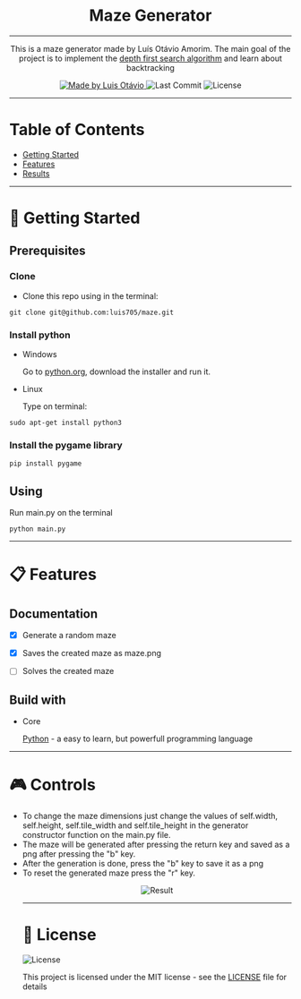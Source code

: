 <h1 align="center">Maze Generator</h1>

---

<p align="center">
  This is a maze generator made by Luís Otávio Amorim. The main goal of the project is to implement the
  <a href="https://en.wikipedia.org/wiki/Maze_generation_algorithm#Depth-first_search">depth first search algorithm</a>
  and learn about backtracking
</p>

<p align="center">

  <a href="https://github.com/luis705">
    <img alt="Made by Luis Otávio" src="https://img.shields.io/badge/made%20by-Luís%20Otávio%20Amorim-brightgreen">
  </a>

  <img alt="Last Commit" src="https://img.shields.io/badge/last%20commit-june%202020-yellowgreen">

  <img alt="License" src="https://img.shields.io/badge/license-MIT-%2304D361">

</p>

---

# Table of Contents
<ul>
	<li><a href="#-getting-started">Getting Started</a></li>
	<li><a href="#-features">Features</a></li>
	<li><a href="#-controls">Results</a></li>
</ul>

---

# 🚀 Getting Started</h1>
<h2> Prerequisites </h2>

<h3>Clone</h3>
<ul>
	<li>Clone this repo using in the terminal:
</ul>

```
git clone git@github.com:luis705/maze.git
```
<h3>Install python</h3>
<ul>
	<li>Windows
		<p>Go to <a href="http://python.org/download">python.org</a>, download the installer and run it.</p>
	</li>
	<li>Linux
		<p>Type on terminal:</p>
	</li>
</ul>

```
sudo apt-get install python3
```

<h3>Install the pygame library</h3>

```
pip install pygame
```

<h2>Using</h2>

<p>Run main.py on the terminal</p>

```
python main.py
```

---

# 📋 Features</h1>

<h2> Documentation </h2>

- [X] Generate a random maze
- [X] Saves the created maze as maze.png
- [ ] Solves the created maze


<h2> Build with</h2>
<ul>
	<li>Core
		<p><a href="python.org">Python</a> - a easy to learn, but powerfull programming language
</ul>

---

# 🎮 Controls</h1>
<ul>
	<li>To change the maze dimensions just change the values of self.width, self.height, self.tile_width and self.tile_height in the generator constructor function on the main.py file.</li>
	<li>The maze will be generated after pressing the return key and saved as a png after pressing the "b" key.</li>
	<li>After the generation is done, press the "b" key to save it as a png</li>
	<li>To reset the generated maze press the "r" key.</li>

<p align="center">
  <img alt="Result" src="https://github.com/luis705/maze/blob/master/maze.png">
 </p>

---


# 📝 License </h1>

<img alt="License" src="https://img.shields.io/badge/license-MIT-%2304D361">

This project is licensed under the MIT license - see the <a href="https://github.com/luis705/twitter-bot/blob/master/LICENSE">LICENSE</a> file for details
